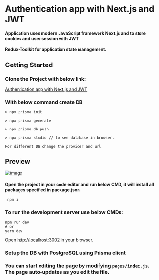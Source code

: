 # Authentication app with Next.js and JWT
#### Application uses modern JavaScript framework Next.js and to store cookies and user session with JWT.
#### Redux-Toolkit for application state management.

## Getting Started
### Clone the Project with below link:
[Authentication app with Next.js and JWT](https://github.com/shivau1208/Authentication-_with_Next.js.git)

### With below command create DB
```
> npx prisma init

> npx prisma generate

> npx prisma db push

> npx prisma studio // to see database in browser.

For different DB change the provider and url 
```
## Preview
<a href="https://authentication-application.vercel.app/" ><img src="https://github.com/shivau1208/Authentication-_with_Next.js/assets/102743170/8d0db04c-cc71-4f41-a650-b03ec5c7f467" alt="image" /></a>


#### Open the project in your code editor and run below CMD, it will install all packages specified in package.json
```
 npm i
```


### To run the development server use below CMDs:

```
npm run dev
# or
yarn dev
```

Open [http://localhost:3002](http://localhost:3002) in your browser.

### Setup the DB with PostgreSQL using Prisma client

### You can start editing the page by modifying `pages/index.js`. The page auto-updates as you edit the file.

